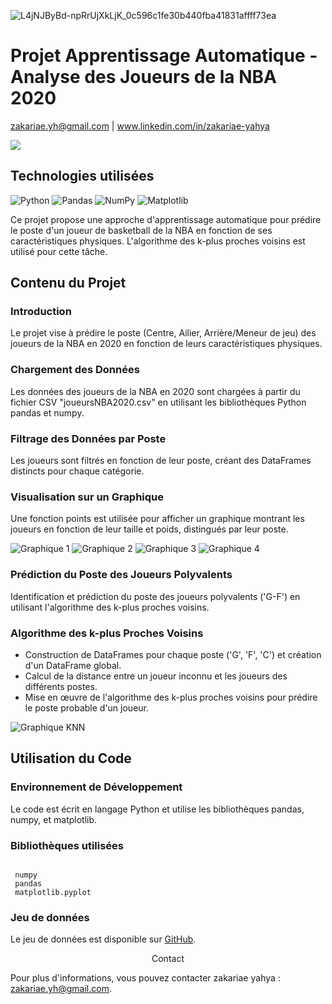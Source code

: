 ![L4jNJByBd-npRrUjXkLjK_0c596c1fe30b440fba41831affff73ea](https://github.com/user-attachments/assets/f932607a-51cd-4f00-9962-6170ae5039c2)<!DOCTYPE html>
<html lang="fr">
<head>
    <meta charset="UTF-8">
    <meta name="viewport" content="width=device-width, initial-scale=1.0">    
</head>
<body>

<h1>Projet Apprentissage Automatique - Analyse des Joueurs de la NBA 2020</h1>

<p>
    <a href="mailto:zakariae.yh@gmail.com">zakariae.yh@gmail.com</a> |
    <a href="https://www.linkedin.com/in/zakariae-yahya">www.linkedin.com/in/zakariae-yahya</a>
</p>
<img src="[Uploading L4jNJByBd-npRrUjXkLjK_0c596c1fe30b440fba41831affff73ea.jpg…]()">

<h2>Technologies utilisées</h2>
<p>
    <img src="https://img.shields.io/badge/python-3670A0?style=for-the-badge&logo=python&logoColor=ffdd54" alt="Python">
    <img src="https://img.shields.io/badge/pandas-150458?style=for-the-badge&logo=pandas&logoColor=white" alt="Pandas">
    <img src="https://img.shields.io/badge/NumPy-013243?style=for-the-badge&logo=numpy&logoColor=white" alt="NumPy">
    <img src="https://img.shields.io/badge/Matplotlib-11557c?style=for-the-badge&logo=matplotlib&logoColor=white" alt="Matplotlib">
</p>

<p>Ce projet propose une approche d'apprentissage automatique pour prédire le poste d'un joueur de basketball de la NBA en fonction de ses caractéristiques physiques. L'algorithme des k-plus proches voisins est utilisé pour cette tâche.</p>

<h2>Contenu du Projet</h2>

<h3>Introduction</h3>
<p>Le projet vise à prédire le poste (Centre, Ailier, Arrière/Meneur de jeu) des joueurs de la NBA en 2020 en fonction de leurs caractéristiques physiques.</p>

<h3>Chargement des Données</h3>
<p>Les données des joueurs de la NBA en 2020 sont chargées à partir du fichier CSV "joueursNBA2020.csv" en utilisant les bibliothèques Python pandas et numpy.</p>

<h3>Filtrage des Données par Poste</h3>
<p>Les joueurs sont filtrés en fonction de leur poste, créant des DataFrames distincts pour chaque catégorie.</p>

<h3>Visualisation sur un Graphique</h3>
<p>Une fonction points est utilisée pour afficher un graphique montrant les joueurs en fonction de leur taille et poids, distingués par leur poste.</p>

<img src="https://github.com/zakariaeyahya/Analyse_des_Joueurs_de_la_NBA-/assets/155691167/98078744-a251-46dd-a68b-9048b76a8198" alt="Graphique 1">
<img src="https://github.com/zakariaeyahya/Analyse_des_Joueurs_de_la_NBA-/assets/155691167/61eadfd1-b658-4996-a28b-94bf4dee027e" alt="Graphique 2">
<img src="https://github.com/zakariaeyahya/Analyse_des_Joueurs_de_la_NBA-/assets/155691167/47b9bd72-45a9-4787-9aa0-ecb87c945e40" alt="Graphique 3">
<img src="https://github.com/zakariaeyahya/Analyse_des_Joueurs_de_la_NBA-/assets/155691167/58776a1e-3eb6-4624-b384-ecf0c516fca7" alt="Graphique 4">

<h3>Prédiction du Poste des Joueurs Polyvalents</h3>
<p>Identification et prédiction du poste des joueurs polyvalents ('G-F') en utilisant l'algorithme des k-plus proches voisins.</p>

<h3>Algorithme des k-plus Proches Voisins</h3>
<ul>
    <li>Construction de DataFrames pour chaque poste ('G', 'F', 'C') et création d'un DataFrame global.</li>
    <li>Calcul de la distance entre un joueur inconnu et les joueurs des différents postes.</li>
    <li>Mise en œuvre de l'algorithme des k-plus proches voisins pour prédire le poste probable d'un joueur.</li>
</ul>

<img src="https://github.com/zakariaeyahya/Analyse_des_Joueurs_de_la_NBA-/assets/155691167/bdd3b03e-42ce-416b-924b-cd5c9bc666c3" alt="Graphique KNN">

<h2>Utilisation du Code</h2>

<h3>Environnement de Développement</h3>
<p>Le code est écrit en langage Python et utilise les bibliothèques pandas, numpy, et matplotlib.</p>

<h3>Bibliothèques utilisées</h3>
<pre><code>
 numpy 
 pandas 
 matplotlib.pyplot 
</code></pre>

<h3>Jeu de données</h3>
<p>Le jeu de données est disponible sur <a href="https://github.com/zakariaeyahya/Analyse_des_Joueurs_de_la_NBA-/blob/main/joueursNBA2020.csv">GitHub</a>.</p>

</body>
</html>
<p align="center">
 Contact

Pour plus d'informations, vous pouvez contacter  zakariae yahya : zakariae.yh@gmail.com.
</p>

